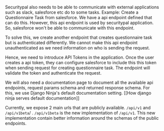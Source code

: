 Securitypal also needs to be able to communicate with external applications such as slack, salesforce etc do to some tasks. Example: Create a Questionnaire Task from salesforce. We have a api endpoint defined that can do this. However, this api endpoint is used by securitypal application. So, salesforce won't be able to communicate with this endpoint. 

To solve this, we create another endpoint that creates questionnaire task but is authenticated differently. We cannot make this api endpoint unauthenticated as we need information on who is sending the request.

Hence, we need to introduce API Tokens in the application. Once the user creates a api token, they can configure salesforce to include this this token when sending request for creating questionnaire task. The endpoint will validate the token and authenticate the request.  

We will also need a documentation page to document all the available api endpoints,  request params schema and returned response schema. For this, we use Django Ninja's default documentation setting. [[How django ninja serves default documentation]]

Currently, we expose 2 main urls that are publicly available. `/api/v1` and `/api/v1beta`/ . `/api/v1beta` is the new implementation of `/api/v1`. This new implementation contain better information around the schemas of the public endpoints.  